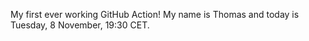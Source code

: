 My first ever working GitHub Action!
My name is Thomas and today is Tuesday, 8 November, 19:30 CET. 
